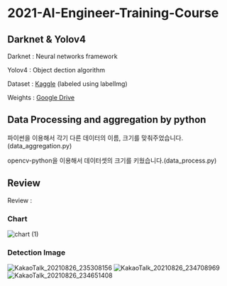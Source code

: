 # 2021-AI-Engineer-Training-Course

## Darknet & Yolov4

Darknet : Neural networks framework

Yolov4 : Object dection algorithm

Dataset : [Kaggle](https://www.kaggle.com/choemarco/mouse-book) (labeled using labelImg)

Weights : [Google Drive](https://drive.google.com/file/d/1Jy4jGshzCzajSByDK6k0YIDVVXi-z3lt/view?usp=sharing)

## Data Processing and aggregation by python

파이썬을 이용해서 각기 다른 데이터의 이름, 크기를 맞춰주었습니다.(data_aggregation.py)
 
opencv-python을 이용해서 데이터셋의 크기를 키웠습니다.(data_process.py)

## Review

Review : 

### Chart

![chart (1)](https://user-images.githubusercontent.com/57928967/131431793-955a92bd-9a3d-418d-ba17-6c2a5d682dca.png)

### Detection Image

![KakaoTalk_20210826_235308156](https://user-images.githubusercontent.com/57928967/131431362-4f15d2fd-5bc7-46ee-8750-077fd5c01d86.png)
![KakaoTalk_20210826_234708969](https://user-images.githubusercontent.com/57928967/131431390-a71f979a-7023-41be-9098-5333860cbd8b.png)
![KakaoTalk_20210826_234651408](https://user-images.githubusercontent.com/57928967/131431419-d533c5f0-2a4d-4f2d-9347-44fb74f2dfb8.png)



